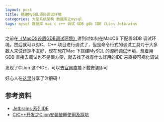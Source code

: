 ```yaml
---
layout: post
title: 搭建MySQL源码调试环境
categories: 大型系统架构 数据库之mysql
tags: mysql 数据库 mac c c++ 调试 GDB gdb IDE CLion Jetbrains
---
```


之前在[《MacOS设置GDB调试环境》](http://www.xumenger.com/mac-gdb-root-20180614/)讲到过如何在MacOS 下配置GDB 调试环境，然后就可以对C、C++ 项目进行调试了，但是命令行式的调试工具对于大多数人来说还是不友好，现在想在Mac 下搭建MySQL 的源码调试环境，想着用GDB 直接去调试也不是很方便，就去找了找有什么好用的IDE 来直接可视化调试

发现了CLion 这个IDE，可以去[官网](https://www.jetbrains.com/clion/download/#section=mac)直接下载安装即可

好心人在[这里](http://idea.lanyus.com/)分享了注册码！



## 参考资料

* [Jetbrains 系列IDE](https://www.cnblogs.com/muChen572/p/Jetbrains_IDE_keygen.html)
* [C/C++开发之Clion安装破解使用及踩坑](https://blog.csdn.net/qq_26914291/article/details/79890463)
